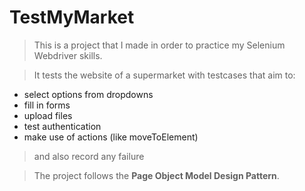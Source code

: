 # TestMyMarket

>This is a project that I made in order to practice my Selenium Webdriver skills.

>It tests the website of a supermarket with testcases that aim to:
+ select options from dropdowns
+ fill in forms
+ upload files
+ test authentication
+ make use of actions (like moveToElement)

>and also record any failure

>The project follows the **Page Object Model Design Pattern**.